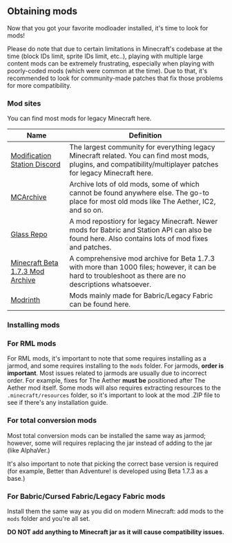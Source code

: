 ## Obtaining mods
Now that you got your favorite modloader installed, it's time to look for mods!

Please do note that due to certain limitations in Minecraft's codebase at the time (block IDs limit, sprite IDs limit, etc..), playing with multiple large content mods can be extremely frustrating, especially when playing with poorly-coded mods (which were common at the time). Due to that, it's recommended to look for community-made patches that fix those problems for more compatibility.

### Mod sites

You can find most mods for legacy Minecraft here.

| Name | Definition |
| ---- | ---------- |
| [Modification Station Discord](https://discord.gg/8Qky5XY) | The largest community for everything legacy Minecraft related. You can find most mods, plugins, and compatibility/multiplayer patches for legacy Minecraft here. |
| [MCArchive](https://mcarchive.net/mods) | Archive lots of old mods, some of which cannot be found anywhere else. The go-to place for most old mods like The Aether, IC2, and so on. | 
| [Glass Repo](https://glass-repo.net/repo/mods) | A mod repostiory for legacy Minecraft. Newer mods for Babric and Station API can also be found here. Also contains lots of mod fixes and patches. |
| [Minecraft Beta 1.7.3 Mod Archive](https://archive.org/details/minecraftbeta1.7.3modarchive) | A comprehensive mod archive for Beta 1.7.3 with more than 1000 files; however, it can be hard to troubleshoot as there are no descriptions whatsoever. |
| [Modrinth](https://modrinth.com/mods) | Mods mainly made for Babric/Legacy Fabric can be found here. |

### Installing mods
### For RML mods
For RML mods, it's important to note that some requires installing as a jarmod, and some requires installing to the `mods` folder. For jarmods, **order is important**. Most issues related to jarmods are usually due to incorrect order. For example, fixes for The Aether **must be** positioned after The Aether mod itself. Some mods will also requires extracting resources to the `.minecraft/resources` folder, so it's important to look at the mod .ZIP file to see if there's any installation guide.
### For total conversion mods
Most total conversion mods can be installed the same way as jarmod; however, some will requires replacing the jar instead of adding to the jar (like AlphaVer.)

It's also important to note that picking the correct base version is required (for example, Better than Adventure! is developed using Beta 1.7.3 as a base.)
### For Babric/Cursed Fabric/Legacy Fabric mods
Install them the same way as you did on modern Minecraft: add mods to the `mods` folder and you're all set.

**DO NOT add anything to Minecraft jar as it will cause compatibility issues.**